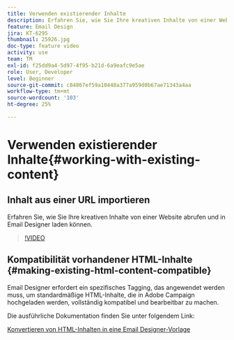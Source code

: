 ```yaml
---
title: Verwenden existierender Inhalte
description: Erfahren Sie, wie Sie Ihre kreativen Inhalte von einer Website abrufen und in Email Designer laden können.
feature: Email Design
jira: KT-6295
thumbnail: 25926.jpg
doc-type: feature video
activity: use
team: TM
exl-id: f25dd9a4-5d97-4f95-b21d-6a9eafc9e5ae
role: User, Developer
level: Beginner
source-git-commit: c84867ef59a10448a377a959d0b67ae71343a4aa
workflow-type: tm+mt
source-wordcount: '103'
ht-degree: 25%

---
```


# Verwenden existierender Inhalte{#working-with-existing-content}

## Inhalt aus einer URL importieren

Erfahren Sie, wie Sie Ihre kreativen Inhalte von einer Website abrufen und in Email Designer laden können.

>[!VIDEO](https://video.tv.adobe.com/v/25926?quality=12&learn=on)

## Kompatibilität vorhandener HTML-Inhalte {#making-existing-html-content-compatible}

Email Designer erfordert ein spezifisches Tagging, das angewendet werden muss, um standardmäßige HTML-Inhalte, die in Adobe Campaign hochgeladen werden, vollständig kompatibel und bearbeitbar zu machen.

Die ausführliche Dokumentation finden Sie unter folgendem Link:

[Konvertieren von HTML-Inhalten in eine Email Designer-Vorlage](https://experienceleague.adobe.com/docs/campaign-standard/using/designing-content/building-email-content/using-existing-content.html?lang=en)
